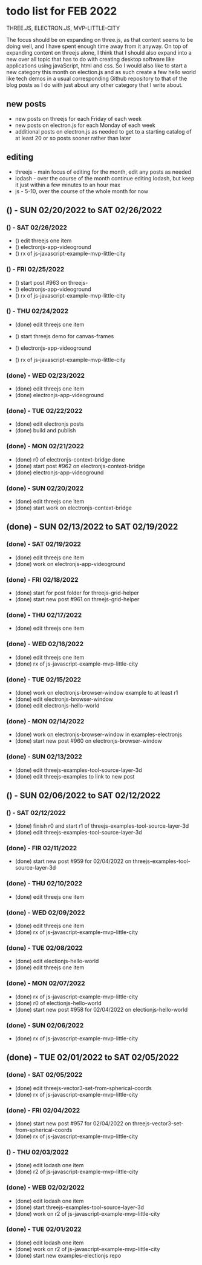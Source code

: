 # todo list for FEB 2022

THREE.JS, ELECTRON.JS, MVP-LITTLE-CITY

The focus should be on expanding on three.js, as that content seems to be doing well, and I have spent enough time away from it anyway. On top of expanding content on threejs alone, I think that I should also expand into a new over all topic that has to do with creating desktop software like applications using javaScript, html and css. So I would also like to start a new category this month on election.js and as such create a few hello world like tech demos in a usual corresponding Github repository to that of the blog posts as I do with just about any other category that I write about.


## new posts
* new posts on threejs for each Friday of each week
* new posts on electron.js for each Monday of each week
* additional posts on electron.js as needed to get to a starting catalog of at least 20 or so posts sooner rather than later

## editing 
* threejs - main focus of editing for the month, edit any posts as needed
* lodash -  over the course of the month continue editing lodash, but keep it just within a few minutes to an hour max
* js - 5-10, over the course of the whole month for now


<!-- ////////// //////////
    WEEK 4
/////////////// ///////-->

## () - SUN 02/20/2022 to  SAT 02/26/2022

### () - SAT 02/26/2022
* () edit threejs one item
* () electronjs-app-videoground
* () rx of js-javascript-example-mvp-little-city

### () - FRI 02/25/2022
* () start post #963 on threejs-
* () electronjs-app-videoground
* () rx of js-javascript-example-mvp-little-city

### () - THU 02/24/2022
* (done) edit threejs one item
* () start threejs demo for canvas-frames

* () electronjs-app-videoground
* () rx of js-javascript-example-mvp-little-city

### (done) - WED 02/23/2022
* (done) edit threejs one item
* (done) electronjs-app-videoground

### (done) - TUE 02/22/2022
* (done) edit electronjs posts
* (done) build and publish

### (done) - MON 02/21/2022
* (done) r0 of electronjs-context-bridge done
* (done) start post #962 on electronjs-context-bridge
* (done) electronjs-app-videoground

### (done) - SUN 02/20/2022
* (done) edit threejs one item
* (done) start work on electronjs-context-bridge

<!-- ////////// //////////
    WEEK 3
/////////////// ///////-->
## (done) - SUN 02/13/2022 to  SAT 02/19/2022

### (done) - SAT 02/19/2022
* (done) edit threejs one item
* (done) work on electronjs-app-videoground

### (done) - FRI 02/18/2022
* (done) start for post folder for threejs-grid-helper
* (done) start new post #961 on threejs-grid-helper

### (done) - THU 02/17/2022
* (done) edit threejs one item

### (done) - WED 02/16/2022
* (done) edit threejs one item
* (done) rx of js-javascript-example-mvp-little-city

### (done) - TUE 02/15/2022
* (done) work on electronjs-browser-window example to at least r1
* (done) edit electronjs-browser-window
* (done) edit electronjs-hello-world

### (done) - MON 02/14/2022
* (done) work on electronjs-browser-window in examples-electronjs
* (done) start new post #960 on electronjs-browser-window

### (done) - SUN 02/13/2022
* (done) edit threejs-examples-tool-source-layer-3d
* (done) edit threejs-examples to link to new post

<!-- ////////// //////////
    WEEK 2
/////////////// ///////-->
## () - SUN 02/06/2022 to  SAT 02/12/2022

### () - SAT 02/12/2022
* (done) finish r0 and start r1 of threejs-examples-tool-source-layer-3d
* (done) edit threejs-examples-tool-source-layer-3d

### (done) - FIR 02/11/2022
* (done) start new post #959 for 02/04/2022 on threejs-examples-tool-source-layer-3d

### (done) - THU 02/10/2022
* (done) edit threejs one item

### (done) - WED 02/09/2022
* (done) edit threejs one item
* (done) rx of js-javascript-example-mvp-little-city

### (done) - TUE 02/08/2022
* (done) edit electionjs-hello-world
* (done) edit threejs one item

### (done) - MON 02/07/2022
* (done) rx of js-javascript-example-mvp-little-city
* (done) r0 of electionjs-hello-world
* (done) start new post #958 for 02/04/2022 on electionjs-hello-world

### (done) - SUN 02/06/2022
* (done) rx of js-javascript-example-mvp-little-city

<!-- ////////// //////////
    WEEK 1
/////////////// ///////-->
## (done) - TUE 02/01/2022 to  SAT 02/05/2022

### (done) - SAT 02/05/2022
* (done) edit threejs-vector3-set-from-spherical-coords
* (done) rx of js-javascript-example-mvp-little-city

### (done) - FRI 02/04/2022
* (done) start new post #957 for 02/04/2022 on threejs-vector3-set-from-spherical-coords
* (done) rx of js-javascript-example-mvp-little-city

### () - THU 02/03/2022
* (done) edit lodash one item
* (done) r2 of js-javascript-example-mvp-little-city

### (done) - WEB 02/02/2022
* (done) edit lodash one item
* (done) start threejs-examples-tool-source-layer-3d
* (done) work on r2 of js-javascript-example-mvp-little-city

### (done) - TUE 02/01/2022
* (done) edit lodash one item
* (done) work on r2 of js-javascript-example-mvp-little-city
* (done) start new examples-electionjs repo

